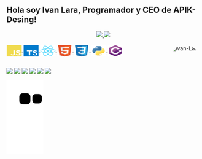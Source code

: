 ## Hola soy Ivan Lara, Programador y CEO de APIK-Desing!
<div align="center">
  <a href="https://github.com/GamerPc">
  <img height="180em" src="https://github-readme-stats.vercel.app/api?username=GamerPc&show_icons=true&theme=tokyonight&include_all_commits=true&count_private=true"/>
  <img height="180em"  src="https://github-readme-stats.vercel.app/api/top-langs/?username=GamerPc&layout=javascript,css,scss,html,java,c++&theme=tokyonight">

</div>
  
<div style="display: inline_block"><br>
  <img align="center" alt="Rafa-Js" height="30" width="40" src="https://raw.githubusercontent.com/devicons/devicon/master/icons/javascript/javascript-plain.svg">
  <img align="center" alt="Rafa-Ts" height="30" width="40" src="https://raw.githubusercontent.com/devicons/devicon/master/icons/typescript/typescript-plain.svg">
  <img align="center" alt="Rafa-React" height="30" width="40" src="https://raw.githubusercontent.com/devicons/devicon/master/icons/react/react-original.svg">
  <img align="center" alt="Rafa-HTML" height="30" width="40" src="https://raw.githubusercontent.com/devicons/devicon/master/icons/html5/html5-original.svg">
  <img align="center" alt="Rafa-CSS" height="30" width="40" src="https://raw.githubusercontent.com/devicons/devicon/master/icons/css3/css3-original.svg">
  <img align="center" alt="Rafa-Python" height="30" width="40" src="https://raw.githubusercontent.com/devicons/devicon/master/icons/python/python-original.svg">
  <img align="center" alt="Rafa-Csharp" height="30" width="40" src="https://raw.githubusercontent.com/devicons/devicon/master/icons/csharp/csharp-original.svg">
  <img align="right" alt="Ivan-Lara" height="150" style="border-radius:50px;" src="https://instagram.fmex22-1.fna.fbcdn.net/v/t51.2885-19/s150x150/47692580_499126737161123_9055060338768084992_n.jpg?_nc_ht=instagram.fmex22-1.fna.fbcdn.net&_nc_cat=111&_nc_ohc=8m7ajWpGlq4AX_aH92T&edm=ABfd0MgBAAAA&ccb=7-4&oh=00_AT88Trf9ysBaUVAFpVW31WPHObMx5WUxLsRETES6Nme3qQ&oe=61F0260D&_nc_sid=7bff83">
</div>
  
  ##
 
<div> 
  
  <a href="https://www.youtube.com/channel/UCTRiUIiBQhDccDN64isqtCw" target="_blank"><img src="https://img.shields.io/badge/YouTube-FF0000?style=for-the-badge&logo=youtube&logoColor=white" target="_blank"></a>
  <a href="https://www.instagram.com/ivan_lara_m/" target="_blank"><img src="https://img.shields.io/badge/-Instagram-%23E4405F?style=for-the-badge&logo=instagram&logoColor=white" target="_blank"></a>
 	<a href="https://www.twitch.tv/gamerpc1994" target="_blank"><img src="https://img.shields.io/badge/Twitch-9146FF?style=for-the-badge&logo=twitch&logoColor=white" target="_blank"></a>
 <a href="https://discord.gg/ys2jdYgG" target="_blank"><img src="https://img.shields.io/badge/Discord-7289DA?style=for-the-badge&logo=discord&logoColor=white" target="_blank"></a> 
  <a href = "laraivan9498@gmail.com"><img src="https://img.shields.io/badge/-Gmail-%23333?style=for-the-badge&logo=gmail&logoColor=white" target="_blank"></a>
  <a href="https://www.linkedin.com/in/ivan-lara-miranda-934756120/" target="_blank"><img src="https://img.shields.io/badge/-LinkedIn-%230077B5?style=for-the-badge&logo=linkedin&logoColor=white" target="_blank"></a> 
 
  ![Snake animation](https://github.com/GamerPc/GamerPc/blob/output/github-contribution-grid-snake.svg)
 
</div>
